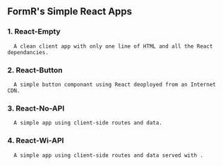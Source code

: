 ## FormR's Simple React Apps

  ### 1. React-Empty 
      A clean client app with only one line of HTML and all the React dependancies.

  ### 2. React-Button 
      A simple button componant using React deoployed from an Internet CDN.

  ### 3. React-No-API 
      A simple app using client-side routes and data.

  ### 4. React-Wi-API 
      A simple app using client-side routes and data served with .
